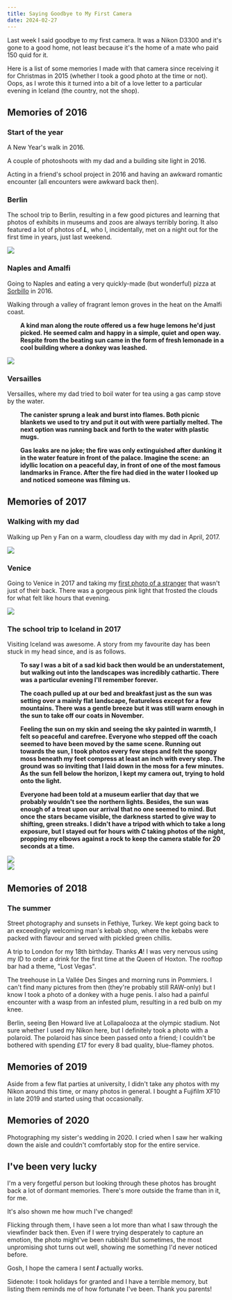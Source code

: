 ```yaml
---
title: Saying Goodbye to My First Camera
date: 2024-02-27
---
```


Last week I said goodbye to my first camera.
It was a Nikon D3300 and it's gone to a good home, not least because it's the home of a mate who paid 150 quid for it.

Here is a list of some memories I made with that camera since receiving it for Christmas in 2015 (whether I took a good photo at the time or not).
<span class="minor-text">
Oops, as I wrote this it turned into a bit of a love letter to a particular evening in Iceland (the country, not the shop).
</span>

## Memories of 2016

### Start of the year

A New Year's walk in 2016.

A couple of photoshoots with my dad and a building site light in 2016.

Acting in a friend's school project in 2016 and having an awkward romantic encounter (all encounters were awkward back then).

### Berlin

The school trip to Berlin, resulting in a few good pictures and learning that photos of exhibits in museums and zoos are always terribly boring.
<span class="minor-text">
It also featured a lot of photos of <b><i>L</i></b>, who I, incidentally, met on a night out for the first time in years, just last weekend.
</span>

<img src="/assets/posts/2024-02-27/berlin.webp" />

### Naples and Amalfi

Going to Naples and eating a very quickly-made (but wonderful) pizza at [Sorbillo](https://www.sorbillo.it/) in 2016.

Walking through a valley of fragrant lemon groves in the heat on the Amalfi coast.

<p style="margin-left:30px;font-weight:bold">
A kind man along the route offered us a few huge lemons he'd just picked.
He seemed calm and happy in a simple, quiet and open way.
Respite from the beating sun came in the form of fresh lemonade in a cool building where a donkey was leashed.
</p>

<img src="/assets/posts/2024-02-27/amalfi.webp" />

### Versailles

Versailles, where my dad tried to boil water for tea using a gas camp stove by the water.

<p style="margin-left:30px;font-weight:bold">
The canister sprung a leak and burst into flames.
Both picnic blankets we used to try and put it out with were partially melted.
The next option was running back and forth to the water with plastic mugs.
</p>

<p style="margin-left:30px;font-weight:bold">
Gas leaks are no joke; the fire was only extinguished after dunking it in the water feature in front of the palace.
Imagine the scene: an idyllic location on a peaceful day, in front of one of the most famous landmarks in France.
After the fire had died in the water I looked up and noticed someone was filming us.
</p>

## Memories of 2017

### Walking with my dad

Walking up Pen y Fan on a warm, cloudless day with my dad in April, 2017.

<img src="/assets/posts/2024-02-27/penyfan.webp" />

### Venice

Going to Venice in 2017 and taking my [first photo of a stranger](/pinboard) that wasn't just of their back.
<span class="minor-text">
There was a gorgeous pink light that frosted the clouds for what felt like hours that evening.
</span>

<img src="/assets/posts/2024-02-27/venice.webp" />

### The school trip to Iceland in 2017

Visiting Iceland was awesome.
A story from my favourite day has been stuck in my head since, and is as follows.

<p style="margin-left:30px;font-weight:bold">
To say I was a bit of a sad kid back then would be an understatement, but walking out into the landscapes was incredibly cathartic.
There was a particular evening I'll remember forever.
</p>

<p style="margin-left:30px;font-weight:bold">
The coach pulled up at our bed and breakfast just as the sun was setting over a mainly flat landscape, featureless except for a few mountains.
There was a gentle breeze but it was still warm enough in the sun to take off our coats in November.
</p>

<p style="margin-left:30px;font-weight:bold">
Feeling the sun on my skin and seeing the sky painted in warmth, I felt so peaceful and carefree.
Everyone who stepped off the coach seemed to have been moved by the same scene.
Running out towards the sun, I took photos every few steps and felt the spongy moss beneath my feet compress at least an inch with every step.
The ground was so inviting that I laid down in the moss for a few minutes.
As the sun fell below the horizon, I kept my camera out, trying to hold onto the light.
</p>

<p style="margin-left:30px;font-weight:bold">
Everyone had been told at a museum earlier that day that we probably wouldn't see the northern lights.
Besides, the sun was enough of a treat upon our arrival that no one seemed to mind.
But once the stars became visible, the darkness started to give way to shifting, green streaks.
I didn't have a tripod with which to take a long exposure, but I stayed out for hours with <i>C</i> taking photos of the night, propping my elbows against a rock to keep the camera stable for 20 seconds at a time.
</p>

<img src="/assets/posts/2024-02-27/iceland1.webp" />

<br />

<img src="/assets/posts/2024-02-27/iceland2.webp" />

## Memories of 2018

### The summer

Street photography and sunsets in Fethiye, Turkey.
<span class="minor-text">
We kept going back to an exceedingly welcoming man's kebab shop, where the kebabs were packed with flavour and served with pickled green chillis.
</span>

A trip to London for my 18th birthday.
Thanks _**A**_!
<span class="minor-text">
I was very nervous using my ID to order a drink for the first time at the Queen of Hoxton. The rooftop bar had a theme, "Lost Vegas".
</span>

The treehouse in La Vallée Des Singes and morning runs in Pommiers.
<span class="minor-text">
I can't find many pictures from then (they're probably still RAW-only) but I know I took a photo of a donkey with a huge penis.
I also had a painful encounter with a wasp from an infested plum, resulting in a red bulb on my knee.
</span>

Berlin, seeing Ben Howard live at Lollapalooza at the olympic stadium.
<span class="minor-text">
Not sure whether I used my Nikon here, but I definitely took a photo with a polaroid. The polaroid has since been passed onto a friend; I couldn't be bothered with spending £17 for every 8 bad quality, blue-flamey photos.
</span>

## Memories of 2019

Aside from a few flat parties at university, I didn't take any photos with my Nikon around this time, or many photos in general.
I bought a Fujifilm XF10 in late 2019 and started using that occasionally.

## Memories of 2020

Photographing my sister's wedding in 2020.
<span class="minor-text">
I cried when I saw her walking down the aisle and couldn't comfortably stop for the entire service.
</span>

## I've been very lucky

I'm a very forgetful person but looking through these photos has brought back a lot of dormant memories.
There's more outside the frame than in it, for me.

It's also shown me how much I've changed!

Flicking through them, I have seen a lot more than what I saw through the viewfinder back then.
Even if I were trying desperately to capture an emotion, the photo might've been rubbish!
But sometimes, the most unpromising shot turns out well, showing me something I'd never noticed before.

Gosh, I hope the camera I sent _**I**_ actually works.

<div class="minor-text">
Sidenote: I took holidays for granted and I have a terrible memory, but listing them reminds me of how fortunate I've been.
Thank you parents!
</div>
